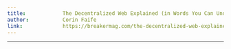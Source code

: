 ```yaml
---
title:            The Decentralized Web Explained (in Words You Can Understand) (2018)
author:           Corin Faife
link:             https://breakermag.com/the-decentralized-web-explained-in-words-you-can-understand/
---
```

---
